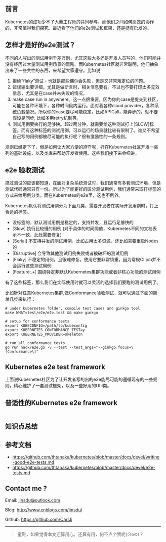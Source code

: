 ## 前言

Kubernetes的成功少不了大量工程师的共同参与，而他们之间如何高效的协作的，非常值得我们探究。最近看了他们的e2e测试和框架，还是挺有启发的。

## 怎样才是好的e2e测试？

不同的人写出的测试用例千差万别，尤其这些大多还是开发人员写的，他们可能并没有经历过大量测试用例场景的熏陶。而Kubernetes社区就非常聪明，他们抽象出来了一些共性的东西，来希望大家遵守。比如说

1. 拒绝“flaky”测试 - 也就是那些偶尔会失败，但是又非常难定位的问题。
2. 错误输出要详细，尤其是做断言时，相关信息要有。不过也不要打印太多无效信息，尤其是在case并未失败的情况。
3. make case run in anywhere。这一点很重要，因为你的case是提交到社区，可能在各种环境下，各种时间段内运行。面对着各种cloud provider，各种系统负载情况。所以你的case要尽可能稳定，比如APICall，能异步的，就不要假设是同步; 比如多用retry机制等。
4. 测试用例要执行的足够快。超过两分钟，就需要给这种测试打上[SLOW]标签。而有这种标签的测试用例，可以运行的场景就比较有限制了。谁又不希望自己写的用例都被尽可能的执行呢？很有激励性的一条规则。

规则已经定下了，但是如何让大家方便的遵守呢，好在Kubernetes社区开发一些列的基础设施，以及类库来帮助开发者使用。这些我们接下来会细讲。

## e2e 验收测试

搞过测试的应该都知道，在面对复杂系统测试时，我们通常有多套测试环境，但是测试代码通常只有一份。所以为了能更好的区分测试用例，我们通常采取打标签的方式来给用例分类。而在Kubernetes的e2e里，这也不例外。

Kubernetes默认将测试用例分为下面几类，需要开发者在实际开发用例时，打上合适的标签。

- 没标签的，默认测试用例是稳定的，支持并发，且运行足够快的
- [Slow] 执行比较慢的用例.(对于具体的时间阈值，Kubernetes不同的文档表示不一致，此处需要修复)
- [Serial] 不支持并发的测试用例，比如占用太多资源，还比如需要重启Nodes的
- [Disruptive] 会导致其他测试用例失败或者被破坏的测试用例
- [Flaky] 不稳定的用例，且很难修复。使用它要非常慎重，因为常规CI job并不会运行这些测试用例
- [Feature:.+] 围绕特定非默认Kubernetes集群功能或者非核心功能的测试用例

有了这些标签，那么我们在实际使用时就可以灵活的选择我们要跑的测试用例了。

比如针对任意Kubernetes集群,做Conformance验收测试，就可以通过下面的简单几步来执行：

```
# under kubernetes folder, compile test cases and ginkgo tool
make WHAT=test/e2e/e2e.test && make ginkgo

# setup for conformance tests
export KUBECONFIG=/path/to/kubeconfig
export KUBERNETES_CONFORMANCE_TEST=y
export KUBERNETES_PROVIDER=skeleton

# run all conformance tests
go run hack/e2e.go -v --test --test_args="--ginkgo.focus=\[Conformance\]"
```

## Kubernetes e2e test framework

上面说Kubernetes社区为了让开发者写的出的e2e能尽可能的遵循现有的一些规则，精心维护了一套测试框架，以及一些好用的Util类。



## 普适性的Kubernetes e2e framework



```

```



## 知识点总结




## 参考文档

- https://github.com/thtanaka/kubernetes/blob/master/docs/devel/writing-good-e2e-tests.md
- https://github.com/thtanaka/kubernetes/blob/master/docs/devel/e2e-tests.md

## Contact me ?

Email: jinsdu@outlook.com

Blog: <http://www.cnblogs.com/jinsdu/>

Github: <https://github.com/CarlJi>

------

> 童鞋，如果觉得本文还算用心，还算有用，何不点个赞呢(⊙o⊙)？